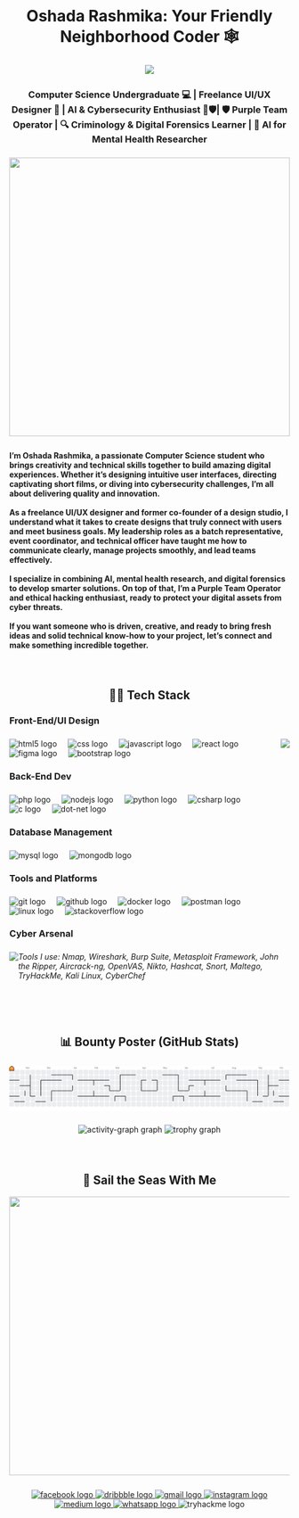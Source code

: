<br clear="both">

<h1 align="center">Oshada Rashmika: Your Friendly Neighborhood Coder 🕸️</h1>

###

<div align="center">
  <img src="https://visitor-badge.laobi.icu/badge?page_id=oshada-rashmika.oshada-rashmika&left_color=dodgerblue&right_color=firebrick&left_text=%F0%9F%91%80%20Bounty%20Hunters"  />
</div>

###

<h3 align="center">Computer Science Undergraduate 💻 | Freelance UI/UX Designer 🎨 | AI & Cybersecurity Enthusiast 🤖🛡️| 🛡️ Purple Team Operator | 🔍 Criminology & Digital Forensics Learner | 🧠 AI for Mental Health Researcher</h3>

###

<div align="center">
  <img height="500" width="100%" src="https://media.tenor.com/HGqYnMAtAJwAAAAC/one-piece.gif"  />
</div>

###

<h4 align="left">I’m Oshada Rashmika, a passionate Computer Science student who brings creativity and technical skills together to build amazing digital experiences. Whether it’s designing intuitive user interfaces, directing captivating short films, or diving into cybersecurity challenges, I’m all about delivering quality and innovation.<br><br>As a freelance UI/UX designer and former co-founder of a design studio, I understand what it takes to create designs that truly connect with users and meet business goals. My leadership roles as a batch representative, event coordinator, and technical officer have taught me how to communicate clearly, manage projects smoothly, and lead teams effectively.<br><br>I specialize in combining AI, mental health research, and digital forensics to develop smarter solutions. On top of that, I’m a Purple Team Operator and ethical hacking enthusiast, ready to protect your digital assets from cyber threats.<br><br>If you want someone who is driven, creative, and ready to bring fresh ideas and solid technical know-how to your project, let’s connect and make something incredible together.</h4>

###

<br clear="both">

<h2 align="center">🏴‍☠️ Tech Stack</h2>

###

<h3 align="left">Front-End/UI Design</h3>

###

<img align="right" height="385" src="https://media.tenor.com/mXCPYegudwUAAAAC/one-piece.gif"  />

###

<div align="left">
  <img src="https://skillicons.dev/icons?i=html" height="36" alt="html5 logo"  />
  <img width="12" />
  <img src="https://skillicons.dev/icons?i=css" height="36" alt="css logo"  />
  <img width="12" />
  <img src="https://skillicons.dev/icons?i=js" height="36" alt="javascript logo"  />
  <img width="12" />
  <img src="https://skillicons.dev/icons?i=react" height="36" alt="react logo"  />
  <img width="12" />
  <img src="https://skillicons.dev/icons?i=figma" height="36" alt="figma logo"  />
  <img width="12" />
  <img src="https://skillicons.dev/icons?i=bootstrap" height="36" alt="bootstrap logo"  />
</div>

###

<h3 align="left">Back-End Dev</h3>

###

<div align="left">
  <img src="https://skillicons.dev/icons?i=php" height="36" alt="php logo"  />
  <img width="12" />
  <img src="https://skillicons.dev/icons?i=nodejs" height="36" alt="nodejs logo"  />
  <img width="12" />
  <img src="https://skillicons.dev/icons?i=py" height="36" alt="python logo"  />
  <img width="12" />
  <img src="https://skillicons.dev/icons?i=cs" height="36" alt="csharp logo"  />
  <img width="12" />
  <img src="https://skillicons.dev/icons?i=c" height="36" alt="c logo"  />
  <img width="12" />
  <img src="https://skillicons.dev/icons?i=dotnet" height="36" alt="dot-net logo"  />
</div>

###

<h3 align="left">Database Management</h3>

###

<div align="left">
  <img src="https://skillicons.dev/icons?i=mysql" height="36" alt="mysql logo"  />
  <img width="12" />
  <img src="https://skillicons.dev/icons?i=mongodb" height="36" alt="mongodb logo"  />
</div>

###

<h3 align="left">Tools and Platforms</h3>

###



<div align="left">
  <img src="https://skillicons.dev/icons?i=git" height="36" alt="git logo"  />
  <img width="12" />
  <img src="https://skillicons.dev/icons?i=github" height="36" alt="github logo"  />
  <img width="12" />
  <img src="https://skillicons.dev/icons?i=docker" height="36" alt="docker logo"  />
  <img width="12" />
  <img src="https://skillicons.dev/icons?i=postman" height="36" alt="postman logo"  />
  <img width="12" />
  <img src="https://skillicons.dev/icons?i=linux" height="36" alt="linux logo"  />
  <img width="12" />
  <img src="https://skillicons.dev/icons?i=stackoverflow" height="36" alt="stackoverflow logo"  />
</div>

###

<h3 align="left">Cyber Arsenal</h3>

###

<img align="left" height="76" src="https://tryhackme-badges.s3.amazonaws.com/Gh0stFac3.exe.png?update=6"  />

###

<h6 align="left">Tools I use: Nmap, Wireshark, Burp Suite, Metasploit Framework, John the Ripper, Aircrack-ng, OpenVAS, Nikto, Hashcat, Snort, Maltego, TryHackMe, Kali Linux, CyberChef</h6>

###

<br clear="both">
<br clear="both">

<h2 align="center">📊 Bounty Poster (GitHub Stats)</h2>

###

<picture>
  <source media="(prefers-color-scheme: dark)" srcset="https://raw.githubusercontent.com/oshada-rashmika/oshada-rashmika/output/pacman-contribution-graph-dark.svg">
  <source media="(prefers-color-scheme: light)" srcset="https://raw.githubusercontent.com/oshada-rashmika/oshada-rashmika/output/pacman-contribution-graph.svg">
  <img alt="pacman contribution graph" src="https://raw.githubusercontent.com/oshada-rashmika/oshada-rashmika/output/pacman-contribution-graph.svg">
</picture>

###

<div align="center">
  <img src="https://github-readme-activity-graph.vercel.app/graph?username=oshada-rashmika&radius=16&theme=react&area=true&order=5" height="300" alt="activity-graph graph"/>
  <img src="https://github-profile-trophy.vercel.app?username=oshada-rashmika&theme=dracula&column=-1&row=1&margin-w=8&margin-h=8&no-bg=false&no-frame=false&order=4" height="150" width="850" alt="trophy graph"  />
</div>

###

<br clear="both">

<h2 align="center">🌊 Sail the Seas With Me</h2>

<div align="center">
  <img height="500" width="850" src="https://media.tenor.com/hB5lE1MkdtMAAAAC/one-piece.gif"  />
</div>

###

<div align="center">
  <a href="https://www.facebook.com/share/1GvoB6bjPx/https://www.facebook.com/share/1GvoB6bjPx/" target="_blank">
    <img src="https://img.shields.io/static/v1?message=Facebook&logo=facebook&label=&color=1877F2&logoColor=white&labelColor=&style=for-the-badge" height="25" alt="facebook logo"  />
  </a>
  <a href="https://dribbble.com/oshada-rashmika" target="_blank">
    <img src="https://img.shields.io/static/v1?message=Dribbble&logo=dribbble&label=&color=EA4C89&logoColor=white&labelColor=&style=for-the-badge" height="25" alt="dribbble logo"  />
  </a>
  <a href="mailto:oshadar.rodrigo@gmail.com" target="_blank">
    <img src="https://img.shields.io/static/v1?message=Gmail&logo=gmail&label=&color=D14836&logoColor=white&labelColor=&style=for-the-badge" height="25" alt="gmail logo"  />
  </a>
  <a href="https://www.instagram.com/v0idv3lour?igsh=Y3M2Y2ZmeWQxb3o=" target="_blank">
    <img src="https://img.shields.io/static/v1?message=Instagram&logo=instagram&label=&color=E4405F&logoColor=white&labelColor=&style=for-the-badge" height="25" alt="instagram logo"  />
  </a>
  <a href="https://medium.com/@oshada_rashmika" target="_blank">
    <img src="https://img.shields.io/static/v1?message=Medium&logo=medium&label=&color=12100E&logoColor=white&labelColor=&style=for-the-badge" height="25" alt="medium logo"  />
  </a>
  <a href="Wa.me/+94740304576" target="_blank">
    <img src="https://img.shields.io/static/v1?message=Whatsapp&logo=whatsapp&label=&color=25D366&logoColor=white&labelColor=&style=for-the-badge" height="25" alt="whatsapp logo"  />
  </a>
  <img src="https://img.shields.io/static/v1?message=TryHackMe&logo=tryhackme&label=&color=88cc14&logoColor=white&labelColor=&style=for-the-badge" height="25" alt="tryhackme logo"  />
</div>

###

